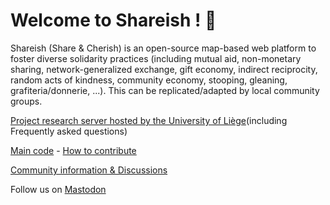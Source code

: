 # Welcome to Shareish ! :wave:

Shareish (Share & Cherish) is an open-source map-based web platform to foster diverse solidarity practices (including mutual aid, non-monetary sharing, network-generalized exchange, gift economy, indirect reciprocity, random acts of kindness, community economy, stooping, gleaning, grafiteria/donnerie, ...). This can be replicated/adapted by local community groups.

[Project research server hosted by the University of Liège](https://shareish.org/)(including Frequently asked questions)

[Main code](https://github.com/shareish/shareish) - [How to contribute](https://github.com/shareish/shareish/blob/main/CONTRIBUTING.md)

[Community information & Discussions](https://github.com/shareish/shareish/discussions)

Follow us on [Mastodon](https://mapstodon.space/@shareish)

